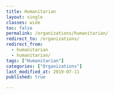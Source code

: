 ```yaml
---
title: Humanitarian 
layout: single
classes: wide
toc: false
permalink: /organizations/humanitarian/
redirect_to: /organizations/
redirect_from: 
  - humanitarian
  - humanitarian/
tags: ["Humanitarian"]
categories: ["Organizations"]
last_modified_at: 2019-07-11
published: true

---
```


